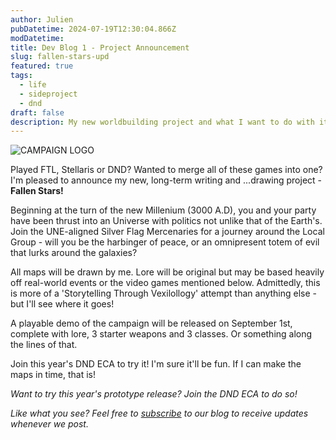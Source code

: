 ```yaml
---
author: Julien
pubDatetime: 2024-07-19T12:30:04.866Z
modDatetime:
title: Dev Blog 1 - Project Announcement
slug: fallen-stars-upd
featured: true
tags:
  - life
  - sideproject
  - dnd
draft: false
description: My new worldbuilding project and what I want to do with it!
---
```


![CAMPAIGN LOGO](/blog-images/FallenStarsLogo.png)

Played FTL, Stellaris or DND? Wanted to merge all of these games into one? I'm pleased to announce my new, long-term writing and ...drawing project - **Fallen Stars!**

Beginning at the turn of the new Millenium (3000 A.D), you and your party have been thrust into an Universe with politics not unlike that of the Earth's. Join the UNE-aligned Silver Flag Mercenaries for a journey around the Local Group - will you be the harbinger of peace, or an omnipresent totem of evil that lurks around the galaxies?

All maps will be drawn by me. Lore will be original but may be based heavily off real-world events or the video games mentioned below. Admittedly, this is more of a 'Storytelling Through Vexilollogy' attempt than anything else - but I'll see where it goes!

A playable demo of the campaign will be released on September 1st, complete with lore, 3 starter weapons and 3 classes. Or something along the lines of that.

Join this year's DND ECA to try it! I'm sure it'll be fun. If I can make the maps in time, that is!

_Want to try this year's prototype release? Join the DND ECA to do so!_

_Like what you see? Feel free to [subscribe](https://thespacer-blog.com/subscribe/) to our blog to receive updates whenever we post._
